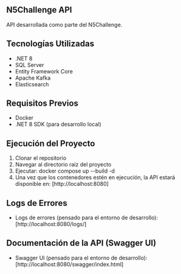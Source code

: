 ## N5Challenge API

API desarrollada como parte del N5Challenge.

## Tecnologías Utilizadas

- .NET 8
- SQL Server
- Entity Framework Core
- Apache Kafka
- Elasticsearch

## Requisitos Previos

- Docker
- .NET 8 SDK (para desarrollo local)

## Ejecución del Proyecto

1. Clonar el repositorio
2. Navegar al directorio raíz del proyecto
3. Ejecutar: docker compose up --build -d
4. Una vez que los contenedores estén en ejecución, la API estará disponible en: [http://localhost:8080]

## Logs de Errores 
- Logs de errores (pensado para el entorno de desarrollo): [http://localhost:8080/logs/]

## Documentación de la API (Swagger UI)
- Swagger UI (pensado para el entorno de desarrollo): [http://localhost:8080/swagger/index.html]

